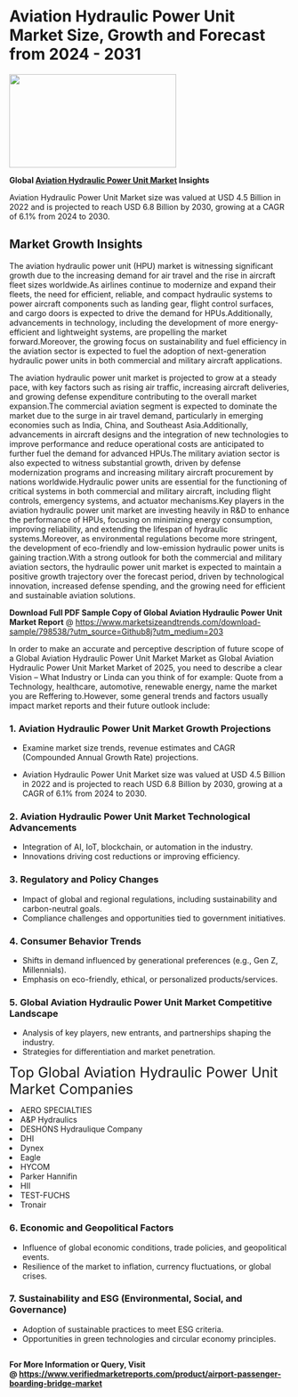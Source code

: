<H1>Aviation Hydraulic Power Unit Market Size, Growth and Forecast from 2024 - 2031</H1><img class="aligncenter size-medium wp-image-584254" src="https://thirdeyenews.in/wp-content/uploads/2024/09/Global-Market-Research-300x168.jpeg" alt="" width="300" height="168" /><p><strong>Global&nbsp;<a href="https://www.marketsizeandtrends.com/download-sample/798538/?utm_source=Github8j?utm_medium=203">Aviation Hydraulic Power Unit Market</a> Insights</strong></p><p>Aviation Hydraulic Power Unit Market size was valued at USD 4.5 Billion in 2022 and is projected to reach USD 6.8 Billion by 2030, growing at a CAGR of 6.1% from 2024 to 2030.</p><p><h2>Market Growth Insights</h2> <p>The aviation hydraulic power unit (HPU) market is witnessing significant growth due to the increasing demand for air travel and the rise in aircraft fleet sizes worldwide.As airlines continue to modernize and expand their fleets, the need for efficient, reliable, and compact hydraulic systems to power aircraft components such as landing gear, flight control surfaces, and cargo doors is expected to drive the demand for HPUs.Additionally, advancements in technology, including the development of more energy-efficient and lightweight systems, are propelling the market forward.Moreover, the growing focus on sustainability and fuel efficiency in the aviation sector is expected to fuel the adoption of next-generation hydraulic power units in both commercial and military aircraft applications.</p> <p>The aviation hydraulic power unit market is projected to grow at a steady pace, with key factors such as rising air traffic, increasing aircraft deliveries, and growing defense expenditure contributing to the overall market expansion.The commercial aviation segment is expected to dominate the market due to the surge in air travel demand, particularly in emerging economies such as India, China, and Southeast Asia.Additionally, advancements in aircraft designs and the integration of new technologies to improve performance and reduce operational costs are anticipated to further fuel the demand for advanced HPUs.The military aviation sector is also expected to witness substantial growth, driven by defense modernization programs and increasing military aircraft procurement by nations worldwide.Hydraulic power units are essential for the functioning of critical systems in both commercial and military aircraft, including flight controls, emergency systems, and actuator mechanisms.Key players in the aviation hydraulic power unit market are investing heavily in R&D to enhance the performance of HPUs, focusing on minimizing energy consumption, improving reliability, and extending the lifespan of hydraulic systems.Moreover, as environmental regulations become more stringent, the development of eco-friendly and low-emission hydraulic power units is gaining traction.With a strong outlook for both the commercial and military aviation sectors, the hydraulic power unit market is expected to maintain a positive growth trajectory over the forecast period, driven by technological innovation, increased defense spending, and the growing need for efficient and sustainable aviation solutions.</p> <p><span class=""><strong>Download Full PDF Sample Copy of Global Aviation Hydraulic Power Unit Market Report</strong> @ <a href="https://www.marketsizeandtrends.com/download-sample/798538/?utm_source=Github8j?utm_medium=203" target="_blank">https://www.marketsizeandtrends.com/download-sample/798538/?utm_source=Github8j?utm_medium=203</a></span></p><p>In order to make an accurate and perceptive description of future scope of a Global&nbsp;Aviation Hydraulic Power Unit Market Market as Global&nbsp;Aviation Hydraulic Power Unit Market Market of 2025, you need to describe a clear Vision &ndash; What Industry or Linda can you think of for example: Quote from a Technology, healthcare, automotive, renewable energy, name the market you are Reffering to.However, some general trends and factors usually impact market reports and their future outlook include:</p><h3>1.&nbsp;<strong>Aviation Hydraulic Power Unit Market Growth Projections</strong></h3><ul><li>Examine market size trends, revenue estimates and CAGR (Compounded Annual Growth Rate) projections.</li><li><p>Aviation Hydraulic Power Unit Market size was valued at USD 4.5 Billion in 2022 and is projected to reach USD 6.8 Billion by 2030, growing at a CAGR of 6.1% from 2024 to 2030.</p></li></ul><h3>2.&nbsp;<strong>Aviation Hydraulic Power Unit Market Technological Advancements</strong></h3><ul><li>Integration of AI, IoT, blockchain, or automation in the industry.</li><li>Innovations driving cost reductions or improving efficiency.</li></ul><h3>3.&nbsp;<strong>Regulatory and Policy Changes</strong></h3><ul><li>Impact of global and regional regulations, including sustainability and carbon-neutral goals.</li><li>Compliance challenges and opportunities tied to government initiatives.</li></ul><h3>4.&nbsp;<strong>Consumer Behavior Trends</strong></h3><ul><li>Shifts in demand influenced by generational preferences (e.g., Gen Z, Millennials).</li><li>Emphasis on eco-friendly, ethical, or personalized products/services.</li></ul><h3>5.&nbsp;<strong>Global Aviation Hydraulic Power Unit Market Competitive Landscape</strong></h3><ul><li>Analysis of key players, new entrants, and partnerships shaping the industry.</li><li>Strategies for differentiation and market penetration.</li></ul><p data-pm-slice="1 1 []"><span style="color: inherit; font-family: inherit; font-size: 25px;">Top Global Aviation Hydraulic Power Unit Market Companies</span></p><div class="" data-test-id=""><p><li>AERO SPECIALTIES</li><li> A&P Hydraulics</li><li> DESHONS Hydraulique Company</li><li> DHI</li><li> Dynex</li><li> Eagle</li><li> HYCOM</li><li> Parker Hannifin</li><li> HII</li><li> TEST-FUCHS</li><li> Tronair</li></p></div><h3>6.&nbsp;<strong>Economic and Geopolitical Factors</strong></h3><ul><li>Influence of global economic conditions, trade policies, and geopolitical events.</li><li>Resilience of the market to inflation, currency fluctuations, or global crises.</li></ul><h3>7.&nbsp;<strong>Sustainability and ESG (Environmental, Social, and Governance)</strong></h3><ul><li>Adoption of sustainable practices to meet ESG criteria.</li><li>Opportunities in green technologies and circular economy principles.</li></ul><h2><strong style="font-size: 14px;">For More Information or Query, Visit @&nbsp;</strong><a style="background-color: #ffffff; font-size: 14px;" href="https://www.marketsizeandtrends.com/report/aviation-hydraulic-power-unit-market/" target="_blank">https://www.verifiedmarketreports.com/product/airport-passenger-boarding-bridge-market</a></h2>